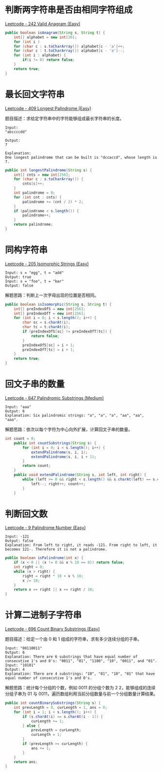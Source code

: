 # 判断两字符串是否由相同字符组成

[Leetcode - 242 Valid Anagram (Easy)](https://leetcode.com/problems/valid-anagram/)

```java
public boolean isAnagram(String s, String t) {
    int[] alphabet = new int[26];
    for (int i )
    for (char c : s.toCharArray()) alphabet[c - 'a']++;
    for (char c : t.toCharArray()) alphabet[c - 'a']--;
    for (int i : alphabet) {
        if(i != 0) return false;
    }
    return true;
}
```

# 最长回文字符串

[Leetcode - 409 Longest Palindrome (Easy)](https://leetcode.com/problems/longest-palindrome/)

题目描述：求给定字符串中的字符能够组成最长字符串的长度。

```
Input:
"abccccdd"

Output:
7

Explanation:
One longest palindrome that can be built is "dccaccd", whose length is 7.
```

```java
public int longestPalindrome(String s) {
    int[] cnts = new int[256];
    for (char c : s.toCharArray()) {
        cnts[c]++;
    }
    int palindrome = 0;
    for (int cnt : cnts) {
        palindrome += (cnt / 2) * 2;
    }
    if (palindrome < s.length()) {
        palindrome++;
    }
    return palindrome;
}
```

# 同构字符串

[Leetcode - 205 Isomorphic Strings (Easy)](https://leetcode.com/problems/isomorphic-strings/)

```
Input: s = "egg", t = "add"
Output: true
Input: s = "foo", t = "bar"
Output: false
```

解题思路：判断上一次字母出现的位置是否相同。

```java
public boolean isIsomorphic(String s, String t) {
    int[] preIndexOfS = new int[256];
    int[] preIndexOfT = new int[256];
    for (int i = 0; i < s.length(); i++) {
        char sc = s.charAt(i);
        char tc = t.charAt(i);
        if (preIndexOfS[sc] != preIndexOfT[tc]) {
            return false;
        }
        preIndexOfS[sc] = i + 1;
        preIndexOfT[tc] = i + 1;
    }
    return true;
}
```

# 回文子串的数量

[Leetcode - 647 Palindromic Substrings (Medium)](https://leetcode.com/problems/palindromic-substrings/)

```
Input: "aaa"
Output: 6
Explanation: Six palindromic strings: "a", "a", "a", "aa", "aa", "aaa".
```

解题思路：依次以每个字符为中心向外扩展，计算回文子串的数量。

```java
int count = 0;
    public int countSubstrings(String s) {
        for (int i = 0; i < s.length(); i++) {
            extendPalindrome(s, i, i);
            extendPalindrome(s, i, i + 1);
        }
        return count;
    }
    public void extendPalindrome(String s, int left, int right) {
        while (left >= 0 && right < s.length() && s.charAt(left) == s.charAt(right)) {
            left--; right++; count++;
        }
    }
```

# 判断回文数

[Leetcode - 9 Palindrome Number (Easy)](https://leetcode.com/problems/palindrome-number/)

```
Input: -121
Output: false
Explanation: From left to right, it reads -121. From right to left, it becomes 121-. Therefore it is not a palindrome.
```

```java
public boolean isPalindrome(int x) {
    if (x < 0 || (x != 0 && x % 10 == 0)) return false;
    int right = 0;
    while (x > right) {
        right = right * 10 + x % 10;
        x /= 10;
    }
    return x == right || x == right / 10;
}
```

# 计算二进制子字符串

[Leetcode - 696 Count Binary Substrings (Easy)](https://leetcode.com/problems/count-binary-substrings/)

题目描述：给定一个由 0 和 1 组成的字符串，求有多少连续分组的子串。

```
Input: "00110011"
Output: 6
Explanation: There are 6 substrings that have equal number of consecutive 1's and 0's: "0011", "01", "1100", "10", "0011", and "01".
Input: "10101"
Output: 4
Explanation: There are 4 substrings: "10", "01", "10", "01" that have equal number of consecutive 1's and 0's.
```

解题思路：统计每个分组的个数，例如 0011 的分组个数为 2 2，能够组成的连续分组子串为 01 与 0011，遍历数组利用当前分组数量与前一个分组数量计算结果。

```java
public int countBinarySubstrings(String s) {
    int prevLength = 0, curLength = 1, ans = 0;
    for (int i = 1; i < s.length(); i++) {
        if (s.charAt(i) == s.charAt(i - 1)) {
            curLength += 1;
        } else {
            prevLength = curLength;
            curLength = 1;
        }
        if (prevLength >= curLength) {
            ans += 1;
        }
    }
    return ans;
}
```
